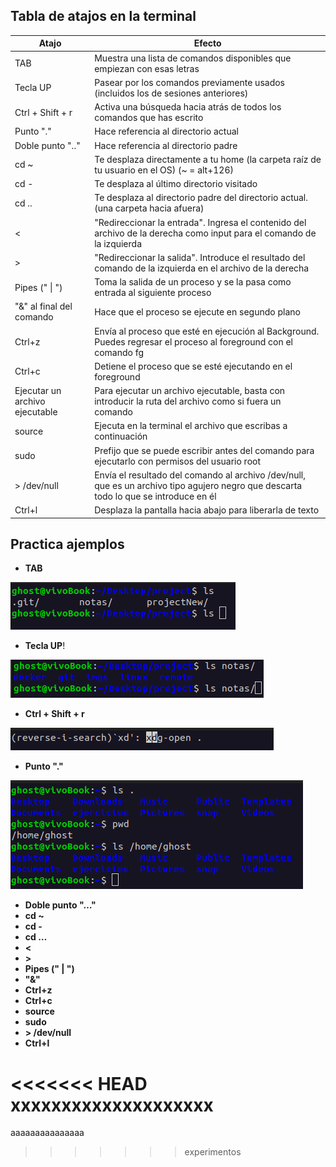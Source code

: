 ## Tabla de atajos en la terminal

| Atajo | Efecto |
| --- | --- |
| TAB | Muestra una lista de comandos disponibles que empiezan con esas letras |
| Tecla UP | Pasear por los comandos previamente usados (incluidos los de sesiones anteriores) |
| Ctrl + Shift + r | Activa una búsqueda hacia atrás de todos los comandos que has escrito |
| Punto "." | Hace referencia al directorio actual |
| Doble punto ".." | Hace referencia al directorio padre |
| cd ~ | Te desplaza directamente a tu home (la carpeta raíz de tu usuario en el OS) (~ = alt+126) |
| cd - | Te desplaza al último directorio visitado |
| cd .. | Te desplaza al directorio padre del directorio actual. (una carpeta hacia afuera) |
| < | "Redireccionar la entrada". Ingresa el contenido del archivo de la derecha como input para el comando de la izquierda |
| > | "Redireccionar la salida". Introduce el resultado del comando de la izquierda en el archivo de la derecha |
| Pipes (" \| ") | Toma la salida de un proceso y se la pasa como entrada al siguiente proceso |
| "&" al final del comando | Hace que el proceso se ejecute en segundo plano |
| Ctrl+z | Envía al proceso que esté en ejecución al Background. Puedes regresar el proceso al foreground con el comando fg |
| Ctrl+c | Detiene el proceso que se esté ejecutando en el foreground |
| Ejecutar un archivo ejecutable | Para ejecutar un archivo ejecutable, basta con introducir la ruta del archivo como si fuera un comando |
| source | Ejecuta en la terminal el archivo que escribas a continuación |
| sudo | Prefijo que se puede escribir antes del comando para ejecutarlo con permisos del usuario root |
| > /dev/null | Envía el resultado del comando al archivo /dev/null, que es un archivo tipo agujero negro que descarta todo lo que se introduce en él |
| Ctrl+l | Desplaza la pantalla hacia abajo para liberarla de texto |

## Practica ajemplos

- **TAB** 

![TAB](../imgs/linux_ls.png)

- **Tecla UP**!

![UP](../imgs/linux_teclaUp.png)

- **Ctrl + Shift + r**

![Shift+r](../imgs/linux_shift+r.png)

- **Punto "."**

![punto](../imgs/linux_punto.png)

- **Doble punto "…"** 
- **cd ~**
- **cd -**
- **cd …**
- **<**
- **>**
- **Pipes (" \| ")**
- **"&"**
- **Ctrl+z**
- **Ctrl+c**
- **source**
- **sudo**
- **> /dev/null**
- **Ctrl+l**

<<<<<<< HEAD
xxxxxxxxxxxxxxxxxxxx
=======
aaaaaaaaaaaaaaa
>>>>>>> experimentos
